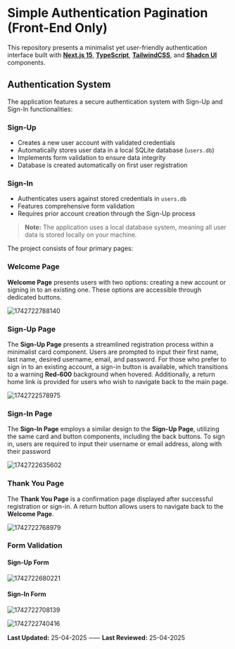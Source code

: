 # Simple Authentication Pagination (Front-End Only)

This repository presents a minimalist yet user-friendly authentication interface built with **[Next.js 15](https://nextjs.org/ "NextJS")**, **[TypeScript](https://www.typescriptlang.org/docs/ "TypeScript")**, **[TailwindCSS](https://tailwindcss.com/ "TailwindCSS")**, and **[Shadcn UI](https://ui.shadcn.com/ "Shadcn UI")** components.

## Authentication System

The application features a secure authentication system with Sign-Up and Sign-In functionalities:

### Sign-Up

- Creates a new user account with validated credentials
- Automatically stores user data in a local SQLite database (`users.db`)
- Implements form validation to ensure data integrity
- Database is created automatically on first user registration

### Sign-In

- Authenticates users against stored credentials in `users.db`
- Features comprehensive form validation
- Requires prior account creation through the Sign-Up process

> **Note:** The application uses a local database system, meaning all user data is stored locally on your machine.

The project consists of four primary pages:

### Welcome Page

**Welcome Page** presents users with two options: creating a new account or signing in to an existing one. These options are accessible through dedicated buttons.

![1742722788140](image/README/1742722788140.png)

### Sign-Up Page

The **Sign-Up Page** presents a streamlined registration process within a minimalist card component. Users are prompted to input their first name, last name, desired username, email, and password. For those who prefer to sign in to an existing account, a sign-in button is available, which transitions to a warning **Red-600** background when hovered. Additionally, a return home link is provided for users who wish to navigate back to the main page.

![1742722578975](image/README/1742722578975.png)

### Sign-In Page

The **Sign-In Page** employs a similar design to the **Sign-Up Page**, utilizing the same card and button components, including the back buttons. To sign in, users are required to input their username or email address, along with their password

![1742722635602](image/README/1742722635602.png)

### Thank You Page

The **Thank You Page** is a confirmation page displayed after successful registration or sign-in. A return button allows users to navigate back to the **Welcome Page**.

![1742722768979](image/README/1742722768979.png)

### Form Validation

#### Sign-Up Form

![1742722680221](image/README/1742722680221.png)

#### Sign-In Form

![1742722708139](image/README/1742722708139.png)

![1742722740416](image/README/1742722740416.png)

**Last Updated:** 25-04-2025 ⸺ **Last Reviewed:** 25-04-2025
